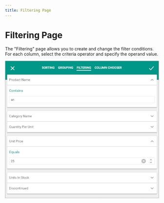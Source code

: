 ```yaml
---
title: Filtering Page
---
```

# Filtering Page
The "Filtering" page allows you to create and change the filter conditions. For each column, select the criteria operator and specify the operand value.

![eud-grid-customizationdialog-filteringpage](../../../images/Img128925.png)